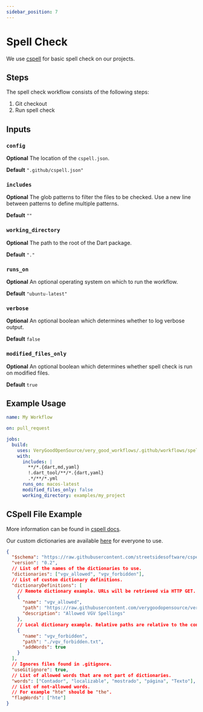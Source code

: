 ```yaml
---
sidebar_position: 7
---
```


# Spell Check

We use [cspell](https://github.com/streetsidesoftware/cspell) for basic spell check on our projects.

## Steps

The spell check workflow consists of the following steps:

1. Git checkout
2. Run spell check

## Inputs

### `config`

**Optional** The location of the `cspell.json`.

**Default** `".github/cspell.json"`

### `includes`

**Optional** The glob patterns to filter the files to be checked. Use a new line between patterns to define multiple patterns.

**Default** `""`

### `working_directory`

**Optional** The path to the root of the Dart package.

**Default** `"."`

### `runs_on`

**Optional** An optional operating system on which to run the workflow.

**Default** `"ubuntu-latest"`

### `verbose`

**Optional** An optional boolean which determines whether to log verbose output.

**Default** `false`

### `modified_files_only`

**Optional** An optional boolean which determines whether spell check is run on modified files.

**Default** `true`

## Example Usage

```yaml
name: My Workflow

on: pull_request

jobs:
  build:
    uses: VeryGoodOpenSource/very_good_workflows/.github/workflows/spell_check.yml@v1
    with:
      includes: |
        **/*.{dart,md,yaml}
        !.dart_tool/**/*.{dart,yaml}
        .*/**/*.yml
      runs_on: macos-latest
      modified_files_only: false
      working_directory: examples/my_project
```

## CSpell File Example

More information can be found in [cspell docs](https://cspell.org/configuration/).

Our custom dictionaries are available [here](https://github.com/verygoodopensource/very_good_dictionaries/) for everyone to use.

```json
{
  "$schema": "https://raw.githubusercontent.com/streetsidesoftware/cspell/main/cspell.schema.json",
  "version": "0.2",
  // List of the names of the dictionaries to use.
  "dictionaries": ["vgv_allowed", "vgv_forbidden"],
  // List of custom dictionary definitions.
  "dictionaryDefinitions": [
    // Remote dictionary example. URLs will be retrieved via HTTP GET.
    {
      "name": "vgv_allowed",
      "path": "https://raw.githubusercontent.com/verygoodopensource/very_good_dictionaries/main/allowed.txt",
      "description": "Allowed VGV Spellings"
    },
    // Local dictionary example. Relative paths are relative to the config file.
    {
      "name": "vgv_forbidden",
      "path": "./vgv_forbidden.txt",
      "addWords": true
    }
  ],
  // Ignores files found in .gitignore.
  "useGitignore": true,
  // List of allowed words that are not part of dictionaries.
  "words": ["Contador", "localizable", "mostrado", "página", "Texto"],
  // List of not-allowed words.
  // For example "hte" should be "the".
  "flagWords": ["hte"]
}
```
